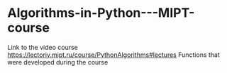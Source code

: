 # Algorithms-in-Python---MIPT-course
Link to the video course https://lectoriy.mipt.ru/course/PythonAlgorithms#lectures
Functions that were developed during the course
